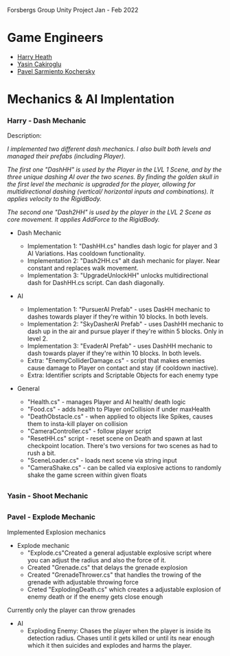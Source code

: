 Forsbergs Group Unity Project Jan - Feb 2022


# Game Engineers

- [Harry Heath](https://github.com/HarryTheHeath)
- [Yasin Cakiroglu](https://github.com/y4sn)
- [Pavel Sarmiento Kochersky](https://github.com/Palutzii)

# Mechanics & AI Implentation
### Harry - Dash Mechanic

Description: 

*I implemented two different dash mechanics. I also built both levels and managed their prefabs (including Player).*

*The first one "DashHH" is used by the Player in the LVL 1 Scene, and by the three unique dashing AI over the two scenes. By finding the golden skull in the first level the mechanic is upgraded for the player, allowing for multidirectional dashing (vertical/ horizontal inputs and combinations). It applies velocity to the RigidBody.*

*The second one "Dash2HH" is used by the player in the LVL 2 Scene as core movement. It applies AddForce to the RigidBody.*


- Dash Mechanic
  - Implementation 1: "DashHH.cs" handles dash logic for player and 3 AI Variations. Has cooldown functionality.
  - Implementation 2: "Dash2HH.cs" alt dash mechanic for player. Near constant and replaces walk movement.
  - Implementation 3: "UpgradeUnlockHH" unlocks multidirectional dash for DashHH.cs script. Can dash diagonally.

- AI
  - Implementation 1: "PursuerAI Prefab" - uses DasHH mechanic to dashes towards player if they're within 10 blocks. In both levels.
  - Implementation 2: "SkyDasherAI Prefab" - uses DashHH mechanic to dash up in the air and pursue player if they're within 5 blocks. Only in level 2.
  - Implementation 3: "EvaderAI Prefab" - uses DashHH mechanic to dash towards player if they're within 10 blocks. In both levels.
  - Extra: "EnemyColliderDamage.cs" - script that makes enemies cause damage to Player on contact and stay (if cooldown inactive).
  - Extra: Identifier scripts and Scriptable Objects for each enemy type


- General
  - "Health.cs" - manages Player and AI health/ death logic
  - "Food.cs" - adds health to Player onCollision if under maxHealth 
  - "DeathObstacle.cs" - when applied to objects like Spikes, causes them to insta-kill player on collision
  - "CameraController.cs" - follow player script
  - "ResetHH.cs" script - reset scene on Death and spawn at last checkpoint location. There's two versions for two scenes as had to rush a bit.
  - "SceneLoader.cs" - loads next scene via string input
  - "CameraShake.cs" - can be called via explosive actions to randomly shake the game screen within given floats
##
### Yasin - Shoot Mechanic
##
### Pavel - Explode Mechanic

Implemented Explosion mechanics

- Explode mechanic
  - "Explode.cs"Created a general adjustable explosive script where you can adjust the radius and also the force of it.
  - Created "Grenade.cs" that delays the grenade explosion
  - Created "GrenadeThrower.cs" that handles the trowing of the grenade with adjustable throwing force
  - Creted "ExplodingDeath.cs" which creates a adjustable explosion of enemy death or if the enemy gets close enough

Currently only the player can throw grenades

- AI
  - Exploding Enemy:
  Chases the player when the player is inside its detection radius. Chases until it gets killed or until its near enough which it then suicides and explodes and harms the player.

